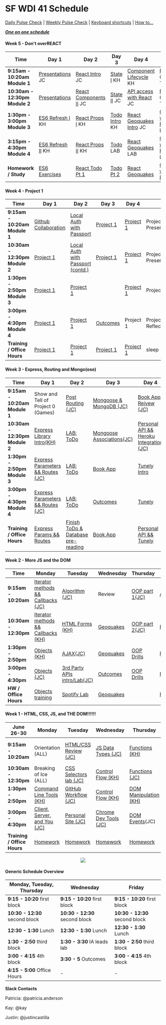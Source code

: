 # SF WDI 41 Schedule

[Daily Pulse Check](https://docs.google.com/forms/d/e/1FAIpQLSe7KpquxAEpvf5gCdfEbt4RIFbmkiTKL8i_-P_9bcvG5zxnQQ/viewform?usp=sf_link)  |  [Weekly Pulse Check](https://docs.google.com/forms/d/e/1FAIpQLSdxQZMEgy4TwwWNGDWn5aRFEj5CEZW9a6oNOVCg69ReP3-U6w/viewform?usp=sf_link) |  [Keyboard shortcuts](https://github.com/SF-WDI-LABS/how-to/blob/master/keyboard-shorcuts.md)  |  [How to...](https://github.com/SF-WDI-LABS/how-to)

***<a href="https://docs.google.com/a/generalassemb.ly/spreadsheets/d/1OLokItvRDBU2BEpVQ3Qr1DWyk9DEdY9Gj6YVr1Pxo_Y/edit?usp=sharing">One on one schedule</a>***

#### Week 5 - Don't overREACT

<table>
  <thead>
    <tr>
    <th>Time</th>
      <th>Day 1</th>
      <th>Day 2</th>
      <th>Day 3</th>
      <th>Day 4</th>
      <th>Day 5</th>
    </tr>
  </thead>
  <tbody>

  <!--  Module 1 -->
  <tr>
    <td><strong>9:15am - 10:20am Module 1</strong></td>
    <td id="d1m1"><a href="https://www.github.com/sf-wdi-labs/assignment">Presentations</a> JC</td>
    <td id="d2m1"><a href="https://www.github.com/sf-wdi-labs/assignment">React Intro</a> JC</td>
    <td id="d3m1"><a href="https://www.github.com/sf-wdi-labs/assignment">State I</a> KH</td>
    <td id="d4m1"><a href="https://www.github.com/sf-wdi-labs/assignment">Component Lifecycle</a> KH</td>
    <td id="d5m1"><a href="https://www.github.com/sf-wdi-labs/assignment">Review</a> CO-TEACH</td>
  </tr>
  <!--  Module 2 -->
  <tr>
    <td><strong>10:30am - 12:30pm Module 2</strong></td>
    <td id="d1m2"><a href="https://www.github.com/sf-wdi-labs/assignment">Presentations</a> </td>
    <td id="d2m2"><a href="https://www.github.com/sf-wdi-labs/assignment">React Components II</a> JC</td>
    <td id="d3m2"><a href="https://www.github.com/sf-wdi-labs/assignment">State II</a> JC</td>
    <td id="d4m2"><a href="https://www.github.com/sf-wdi-labs/assignment">API access with React</a> JC</td>
    <td id="d5m2"><a href="https://www.github.com/sf-wdi-labs/assignment">Review</a> CO-TEACH</td>
  </tr>
  <tr>
    <td><strong>1:30pm - 3:00pm  Module 3</strong></td>
    <td id="d1m3"><a href="https://www.github.com/sf-wdi-labs/assignment">ES6 Refresh I</a> KH</td>
    <td id="d2m3"><a href="https://www.github.com/sf-wdi-labs/assignment">React Props I</a> KH</td>
    <td id="d3m3"><a href="https://www.github.com/sf-wdi-labs/assignment">Todo Intro</a> KH</td>
    <td id="d4m3"><a href="https://www.github.com/,sf-wdi-labs/assignment">React Geoquakes Intro</a> JC</td>
    <td id="d5m3"><a href="https://www.github.com/sf-wdi-labs/assignment">Giphy w/ React</a> LAB</td>
  </tr>
  <!--  Module 4 -->
  <tr>
    <td><strong>3:15pm - 4:30pm Module 4</strong></td>
    <td id="d1m4"><a href="https://www.github.com/sf-wdi-labs/assignment">ES6 Refresh II</a> KH</td>
    <td id="d2m4"><a href="https://www.github.com/sf-wdi-labs/assignment">React Props II</a> KH</td>
    <td id="d3m4"><a href="https://www.github.com/sf-wdi-labs/assignment">Todo </a> LAB</td>
    <td id="d4m4"><a href="https://www.github.com/sf-wdi-labs/assignment">React Geoquakes</a> LAB</td>
    <td id="d5m4"><a href="https://www.github.com/sf-wdi-labs/assignment">Giphy w/ React</a> LAB</td>
  </tr>
  <!--  Module 5 -->
  <tr>
    <td><strong>Homework / Study</strong></td>
    <td id="d1m5"><a href="https://www.github.com/sf-wdi-labs/assignment">ES6 Exercises</a> </td>
    <td id="d2m5"><a href="https://www.github.com/sf-wdi-labs/assignment">React Todo Pt 1</a> </td>
    <td id="d3m5"><a href="https://www.github.com/sf-wdi-labs/assignment">Todo Pt 2</a> </td>
    <td id="d4m5"><a href="https://www.github.com/sf-wdi-labs/assignment">React Geoquakes</a> </td>
    <td id="d5m5"><a href="https://www.github.com/sf-wdi-labs/assignment">Giphy w/ React</a> </td>
  </tr>
  </tbody>
</table>

#### Week 4 - Project 1
<table><thead>
<tr>
<th>Time</th>
<th>Day 1</th>
<th>Day 2</th>
<th>Day 3</th>
<th>Day 4</th>
<th>Day  5</th>
</tr>
</thead><tbody>
<tr>
<td><strong>9:15am - 10:20am Module 1</strong></td>
<td><a href="https://github.com/sf-wdi-labs/github-collaboration">Github Collaboration</a></td>
<td><a href="https://github.com/SF-WDI-LABS/node-express-local-auth">Local Auth with Passport</a></td>

<td><a href="https://github.com/sf-wdi-41-homework/project-01
https://github.com/sf-wdi-41-homework/project-01
">Project 1</a></td>
<td><a href="https://github.com/sf-wdi-41-homework/project-01
https://github.com/sf-wdi-41-homework/project-01
">Project 1</a></td>
<td>Project 1 Presentations</td>
</tr>
<tr>
<td><strong>10:30am - 12:30pm Module 2</strong></td>
<td><a href="https://github.com/sf-wdi-41-homework/project-01
">Project 1</a></td>
<td><a href="https://github.com/SF-WDI-LABS/node-express-local-auth">Local Auth with Passport (contd.)</a></td>

<td><a href="https://github.com/sf-wdi-41-homework/project-01
">Project 1</a></td>
<td><a href="https://github.com/sf-wdi-41-homework/project-01
">Project 1</a></td>
<td>Project 1 Presentations</td>
</tr>
<tr>
<td><strong>1:30pm - 2:50pm Module 3</strong></td>
<td><a href="https://github.com/sf-wdi-41-homework/project-01
">Project 1</a></td>
<td><a href="https://github.com/sf-wdi-41-homework/project-01
">Project 1</a></td>
<td><a href="https://github.com/sf-wdi-41-homework/project-01
"></a></td>
<td><a href="https://github.com/sf-wdi-41-homework/project-01
">Project 1</a></td>
<td>Project 1</td>
</tr>
<tr>
<td><strong>3:00pm - 4:30pm Module 4</strong></td>
<td><a href="https://github.com/sf-wdi-41-homework/project-01
">Project 1</a></td>
<td><a href="https://github.com/sf-wdi-41-homework/project-01
">Project 1</a></td>
<td><a href="https://github.com/sf-wdi-41-homework/project-01
">Outcomes</a></td>
<td>Project 1</td>
<td>Project 1 Reflection/Feedback</td>
</tr>
<tr>
<td><strong>Training / Office Hours</strong></td>
<td><a href="https://github.com/sf-wdi-41-homework/project-01
">Project 1</a></td>
<td><a href="https://github.com/sf-wdi-41-homework/project-01
">Project 1</a></td>
<td><a href="https://github.com/sf-wdi-41-homework/project-01
">Project 1</a></td>
<td><a href="https://github.com/sf-wdi-41-homework/project-01
">Project 1</a></td>
<td>sleep</td>
</tr>
</tbody></table>

#### Week 3 - Express, Routing and Mongo(ose)
<table><thead>
<tr>
<th>Time</th>
<th>Day 1</th>
<th>Day 2</th>
<th>Day 3</th>
<th>Day 4</th>
<th>Day  5</th>
</tr>
</thead><tbody>
<tr>
<td><strong>9:15am - 10:20am Module 1</strong></td>
<td>Show and Tell of Project 0 (Games)</td>
<td><a href="https://github.com/sf-wdi-labs/express-dynamic-routes">Post Routing (JC)</a></td>
<td><a href="https://github.com/sf-wdi-labs/js-intro-mongoDB">Mongoose & MongoDB (JC)</a></td>
<td><a href="#">Book App Reivew (JC)</a></td>
<td><a href="https://github.com/sf-wdi-36/tunely">Tunely</a></td>
</tr>
<tr>
<td><strong>10:30am - 12:30pm Module 2</strong></td>
<td><a href="https://github.com/sf-wdi-labs/js-intro-express">Express Library Intro(KH)</a></td>
<td><a href="https://github.com/sf-wdi-labs/test-driven-todo-api">LAB: ToDo</a></td>
<td><a href="https://github.com/sf-wdi-labs/mongoose-associations">Mongoose Associations(JC)</a></td>
<td><a href="https://github.com/sf-wdi-36/express-personal-api">Personal API && Heroku Integration (JC)</a></td>
<td><a href="https://github.com/sf-wdi-labs/tunely">Tunely</a></td>
</tr>
<tr>
<td><strong>1:30pm - 2:50pm Module 3</strong></td>
<td><a href="https://github.com/sf-wdi-labs/express-dynamic-routes">Express Parameters && Routes (JC)</a></td>
<td><a href="https://github.com/sf-wdi-labs/test-driven-todo-api">LAB: ToDo</a></td>
<td><a href="https://github.com/sf-wdi-36/mongoose-books-app">Book App</a></td>
<td><a href="https://github.com/sf-wdi-labs/tunely">Tunely Intro</a></td>
<td><a href="https://github.com/sf-wdi-labs/github-collaboration">Github Collaboration (both)</a></td>
</tr>
<tr>
<td><strong>3:00pm - 4:30pm Module 4</strong></td>
<td><a href="https://github.com/sf-wdi-labs/express-dynamic-routes">Express Parameters && Routes (JC)</a></td>
<td><a href="https://github.com/sf-wdi-labs/test-driven-todo-api">LAB: ToDo</a></td>
<td><a href="https://github.com/sf-wdi-36/mongoose-books-app">Outcomes</a></td>
<td><a href="https://github.com/sf-wdi-labs/tunely">Tunely</a></td>
<td><a href="https://github.com/sf-wdi-41-homework/project-01
">Project 1 Intro(both)</a></td>
</tr>
<tr>
<td><strong>Training / Office Hours</strong></td>
<td><a href="https://github.com/sf-wdi-36/schedule-36/blob/master/homework/week3.md#day-1">Express Params && Routes</a></td>
<td><a href="https://github.com/sf-wdi-36/schedule-36/blob/master/homework/week3.md#day-2">Finish ToDo & Database pre-reading</a></td>
<td><a href="https://github.com/sf-wdi-36/schedule-36/blob/master/homework/week3.md#day-3">Book App</a></td>
<td><a href="https://github.com/sf-wdi-36/schedule-36/blob/master/homework/week3.md#day-3">Personal API && Tunely</a></td>
<td><a href="https://github.com/sf-wdi-36/schedule-36/blob/master/homework/week3.md#day-5">Project 1</a></td>
</tr>
</tbody></table>

#### Week 2 - More JS and the DOM
<table><thead>
<tr>
<th>Time</th>
<th>Monday</th>
<th>Tuesday</th>
<th>Wednesday</th>
<th>Thursday</th>
<th>Friday</th>
</tr>
</thead><tbody>
<tr>
<td><strong>9:15am - 10:20am</strong></td>
<td><a href="https://github.com/SF-WDI-LABS/iterator-methods">Iterator methods && Callbacks (JC)</a></td>
<td><a href="https://github.com/SF-WDI-LABS/js-algorithms-drills/tree/master/palindromes">Algorithm (JC)</a></td>
<td>Review</td>
<td><a href="https://github.com/SF-WDI-LABS/js-oop-flower-power">OOP part 1(JC)</a></td>
<td><a href="https://github.com/SF-WDI-LABS/js-algorithms-drills/tree/master/duplicate-in-array">Algorithm(KH)</a></td>
</tr>
<tr>
<td><strong>10:30am - 12:30pm</strong></td>
<td><a href="https://github.com/SF-WDI-LABS/iterator-methods">Iterator methods && Callbacks (KH)</a></td>
<td><a href="https://github.com/SF-WDI-LABS/html-forms">HTML Forms (KH)</a></td>
<td><a href="https://github.com/SF-WDI-LABS/geoquakes">Geoquakes</a></td>
<td><a href="https://github.com/SF-WDI-LABS/js-oop-flower-power">OOP part 2(JC)</a></td>
<td><a href="https://github.com/SF-WDI-LABS/project-00">Project 0 intro</a></td>
</tr>
<tr>
<td><strong>1:30pm - 2:50pm</strong></td>
<td><a href="https://github.com/SF-WDI-LABS/js-objects">Objects (KH)</a></td>
<td><a href="https://github.com/SF-WDI-LABS/intro-ajax">AJAX(JC)</a></td>
<td><a href="https://github.com/SF-WDI-LABS/geoquakes">Geoquakes</a></td>
<td><a href="https://github.com/SF-WDI-LABS/oop-game-training">OOP Drills</a></td>
<td><a href="https://github.com/SF-WDI-LABS/project-00">Project 0</a></td>
</tr>
<tr>
<td><strong>3:00pm - 4:30pm</strong></td>
<td><a href="https://github.com/SF-WDI-LABS/js-objects">Objects (JC)</a></td>
<td><a href="https://github.com/SF-WDI-LABS/giffaw ">3rd Party APIs intro/Lab(JC)</a></td>
<td><a href="https://github.com/SF-WDI-LABS/geoquakes">Outcomes</a></td>
<td><a href="https://github.com/SF-WDI-LABS/oop-game-training">OOP Drills</a></td>
<td><a href="https://github.com/SF-WDI-LABS/project-00">Project 0</a></td>
</tr>
<tr>
<td><strong>HW / Office Hours</strong></td>
<td><a href="https://github.com/sf-wdi-41/schedule/tree/week-02/homework/week-02.md#Monday">Objects training</a></td>
<td><a href="https://github.com/sf-wdi-41/schedule/tree/week-02/homework/week-02.md#Tuesday">Spotify Lab</a></td>
<td><a href="https://github.com/sf-wdi-41/schedule/tree/week-02/homework/week-02.md#Wednesday">Geoquakes</a></td>
<td><a href="https://github.com/sf-wdi-41/schedule/tree/week-02/homework/week-02.md#Thursday"></a></td>
<td><a href="https://github.com/sf-wdi-41/schedule/tree/week-02/homework/week-02.md#Friday">Project 0</a></td>
</tr>
</tbody></table>


#### Week 1 - HTML, CSS, JS, and THE DOM!!!!!!
<table><thead>
   <tr>
      <th>June 26-30</th>
      <th> Monday </th>
      <th> Tuesday </th>
      <th> Wednesday </th>
      <th> Thursday </th>
      <th> Friday </th>
</tr>
</thead><tbody>
<tr>
<td><strong>9:15am - 10:20am</strong></td>
<td>Orientation (ALL) </td>
<td><a href="https://github.com/sf-wdi-labs/html-css-review">HTML/CSS Review (JC)</a></td>
<td><a href="https://github.com/sf-wdi-labs/js-data-types">JS Data Types (JC)</a></td>
<td><a href="https://github.com/sf-wdi-labs/js-functions">Functions (KH)</a></td>
<td>Personal Site Show && Tell (ALL)</td>
</tr>

<tr>
<td><strong>10:30am - 12:30pm</strong></td>
<td>Breaking of Ice (ALL)</td>
<td><a href="https://github.com/SF-WDI-LABS/css-selectors-and-classes-lab">CSS Selectors lab (JC)</a> </td>
<td><a href="https://github.com/sf-wdi-labs/js-control-flow">Control Flow (KH)</a></td>
<td><a href="https://github.com/sf-wdi-labs/js-functions">Functions (JC)</a></td>
<td>Review (ALL)</td>
</tr>

<tr>
<td><strong>1:30pm - 2:50pm</strong></td>
<td><a href="https://github.com/SF-WDI-LABS/command-line">Command Line Tools (KH)</a></td>
<td><a href="https://github.com/sf-wdi-labs/git-github">GitHub Workflow (JC)</a></td>
<td><a href="https://github.com/sf-wdi-labs/js-control-flow">Control Flow (KH)</a></td>
<td><a href="https://github.com/SF-WDI-LABS/dom-manipulation">DOM Manipulation (KH)</a></td>
<td><a href="https://github.com/SF-WDI-LABS/bootstrap">Bootstrap (JC)</a></td>
</tr>

<tr>
<td><strong>3:00pm - 4:30pm</strong></td>
<td><a href="https://github.com/SF-WDI-LABS/the-client-the-server-and-you/blob/master/README.md">Client, Server, and You (JC) </a></td>
<td><a href="https://github.com/SF-WDI-LABS/personal-portfolio">Personal Site (JC)</a></td>
<td><a href="https://github.com/SF-WDI-LABS/dev-tools">Chrome Dev Tools (JC) </a></td>
<td><a href="https://github.com/sf-wdi-labs/dom-events-jquery">DOM Events</a>(JC)</td>
<td><a href="https://github.com/SF-WDI-LABS/tic-tac-toe"</a>TicTacToe Intro(JC)</td>
</tr>

<tr>
<td><strong>Training / Office Hours</strong></td>
<td><a href="homework/week-01.md">Homework</a></td>
<td><a href="homework/week-01.md">Homework</a></td>
<td><a href="homework/week-01.md">Homework</a></td>
<td><a href="homework/week-01.md">Homework</a></td>
<td><a href="homework/week-01.md">Homework</a></td>
</tr>
</tbody></table>



<p align="center">
<img src="#" >
</p>

#### Generic Schedule Overview

 Monday, Tuesday, Thursday  | Wednesday | Friday
  ------------------ | ----- | ----
   **9:15 - 10:20** first block   | **9:15 - 10:20** first block     | **9:15 - 10:20** first block
 **10:30 - 12:30** second block    | **10:30 - 12:30** second block     | **10:30 - 12:30** second block
  **12:30 - 1:30** Lunch         | **12:30 - 1:30** Lunch          | **12:30 - 1:30** Lunch
  **1:30 - 2:50** third block      | **1:30 - 3:30** IA leads lab   | **1:30 - 2:50** third block
  **3:00 - 4:15** 4th block     | **3:30 - 5** Outcomes  | **3:00 - 4:15** 4th block
**4:15 - 5:00** Office Hours   | - | -


**Slack Contacts**  

Patricia: @patricia.anderson 

Kay: @kay 


Justin: @justincastilla
